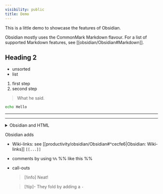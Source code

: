 ```yaml
---
visibility: public
title: Demo
---
```

This is a little demo to showcase the features of Obsidian.

Obsidian mostly uses the CommonMark Markdown flavour. For a list of supported Markdown features, see [[obsidian/Obsidian#Markdown]].

## Heading 2

- unsorted
- list

1. first step
2. second step

> What he said.

```bash
echo Hello
```

---

<hr>

<details><summary>Obsidian and HTML</summary>
supports most HTML tags, some are sanitised
</details>

Obsidian adds

- Wiki-links: see [[productivity/obsidian/Obsidian#^cecfe6|Obsidian: Wiki-links]] `[[...]]`
- comments by using `%%` %% like this %%
- call-outs
  > [!info]
  > Neat!

  > [!tip]- They fold
  > by adding a `-`
